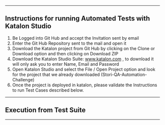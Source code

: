

---

## Instructions for running Automated Tests with Katalon Studio

1. Be Logged into Git Hub and accept the Invitation sent by email
2. Enter the Git Hub Repository sent to the mail and open it
3. Download the Katalon project from Git Hub by clicking on the Clone or Download option and then clicking on Download ZIP
4. Download the Katalon Studio Suite: www.katalon.com , to download it will only ask you to enter Name, Email and Password
5. Open Katalon Studio and select the File / Open Project option and look for the project that we already downloaded (Stori-QA-Automation-Challenge)
6. Once the project is deployed in katalon, please validate the Instructions to run Test Cases described below.

---

## Execution from Test Suite



---

